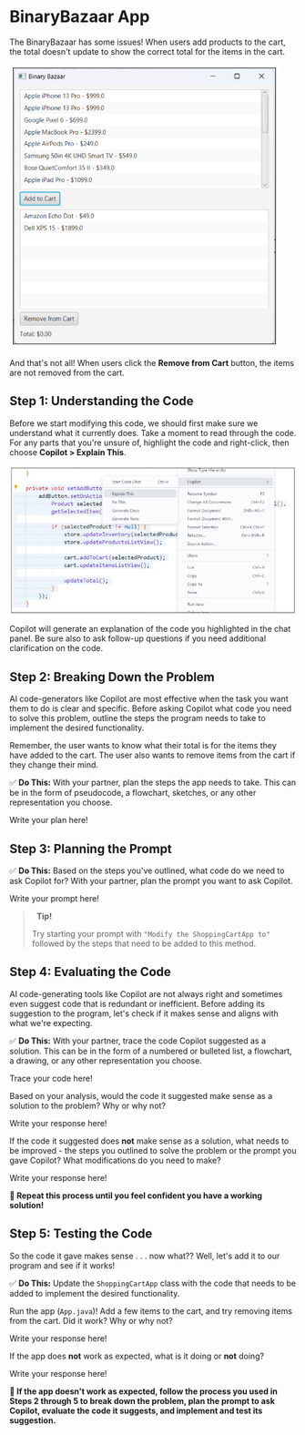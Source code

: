 # BinaryBazaar App

The BinaryBazaar has some issues! When users add products to the cart, the total doesn't update to show the correct total for the items in the cart.

![adding products to the cart](assets/lesson3b-01.png)

And that's not all! When users click the **Remove from Cart** button, the items are not removed from the cart.

## Step 1: Understanding the Code

Before we start modifying this code, we should first make sure we understand what it currently does. Take a moment to read through the code. For any parts that you're unsure of, highlight the code and right-click, then choose **Copilot > Explain This**.

![using Copilot to explain code](assets/lesson3b-02.png)

Copilot will generate an explanation of the code you highlighted in the chat panel. Be sure also to ask follow-up questions if you need additional clarification on the code.

## Step 2: Breaking Down the Problem

AI code-generators like Copilot are most effective when the task you want them to do is clear and specific. Before asking Copilot what code you need to solve this problem, outline the steps the program needs to take to implement the desired functionality.

Remember, the user wants to know what their total is for the items they have added to the cart. The user also wants to remove items from the cart if they change their mind.

✅ **Do This:** With your partner, plan the steps the app needs to take. This can be in the form of pseudocode, a flowchart, sketches, or any other representation you choose.

Write your plan here!

## Step 3: Planning the Prompt

✅ **Do This:** Based on the steps you've outlined, what code do we need to ask Copilot for? With your partner, plan the prompt you want to ask Copilot.

Write your prompt here!

> &nbsp;
> **Tip!**
>
> Try starting your prompt with `"Modify the ShoppingCartApp to"` followed by the steps that need to be added to this method.
> &nbsp;

## Step 4: Evaluating the Code

AI code-generating tools like Copilot are not always right and sometimes even suggest code that is redundant or inefficient. Before adding its suggestion to the program, let's check if it makes sense and aligns with what we're expecting.

✅ **Do This:** With your partner, trace the code Copilot suggested as a solution. This can be in the form of a numbered or bulleted list, a flowchart, a drawing, or any other representation you choose.

Trace your code here!

Based on your analysis, would the code it suggested make sense as a solution to the problem? Why or why not?

Write your response here!

If the code it suggested does **not** make sense as a solution, what needs to be improved - the steps you outlined to solve the problem or the prompt you gave Copilot? What modifications do you need to make?

Write your response here!

**🔁 Repeat this process until you feel confident you have a working solution!**

## Step 5: Testing the Code

So the code it gave makes sense . . . now what?? Well, let's add it to our program and see if it works!

✅ **Do This:** Update the `ShoppingCartApp` class with the code that needs to be added to implement the desired functionality.

Run the app (`App.java`)! Add a few items to the cart, and try removing items from the cart. Did it work? Why or why not?

Write your response here!

If the app does **not** work as expected, what is it doing or **not** doing?

Write your response here!

**🔁 If the app doesn't work as expected, follow the process you used in Steps 2 through 5 to break down the problem, plan the prompt to ask Copilot, evaluate the code it suggests, and implement and test its suggestion.**
